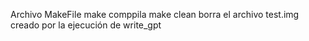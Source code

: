 Archivo MakeFile make comppila make clean borra el archivo test.img creado por la ejecución de write_gpt
